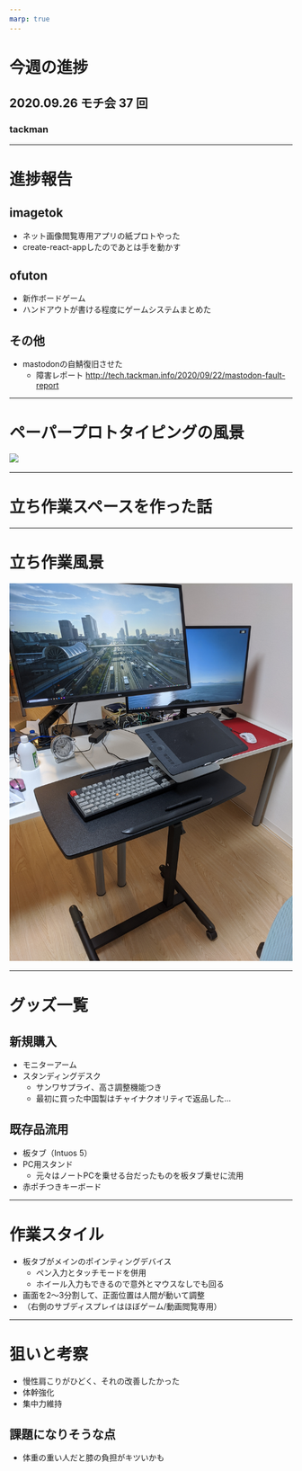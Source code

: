 ```yaml
---
marp: true
---
```


# 今週の進捗

## 2020.09.26 モチ会 37 回

### tackman

---

# 進捗報告

## imagetok

- ネット画像閲覧専用アプリの紙プロトやった
- create-react-appしたのであとは手を動かす

## ofuton

- 新作ボードゲーム
- ハンドアウトが書ける程度にゲームシステムまとめた

## その他

- mastodonの自鯖復旧させた
  - 障害レポート http://tech.tackman.info/2020/09/22/mastodon-fault-report

---

# ペーパープロトタイピングの風景

![](paperproto.jpg)

---

# 立ち作業スペースを作った話

---

# 立ち作業風景

![](standing.jpg)

---

# グッズ一覧

## 新規購入

- モニターアーム
- スタンディングデスク
  - サンワサプライ、高さ調整機能つき
  - 最初に買った中国製はチャイナクオリティで返品した…

## 既存品流用

- 板タブ（Intuos 5）
- PC用スタンド
  - 元々はノートPCを乗せる台だったものを板タブ乗せに流用
- 赤ポチつきキーボード

---

# 作業スタイル

- 板タブがメインのポインティングデバイス
  - ペン入力とタッチモードを併用
  - ホイール入力もできるので意外とマウスなしでも回る
- 画面を2～3分割して、正面位置は人間が動いて調整
- （右側のサブディスプレイはほぼゲーム/動画閲覧専用）

---

# 狙いと考察

- 慢性肩こりがひどく、それの改善したかった
- 体幹強化
- 集中力維持

## 課題になりそうな点

- 体重の重い人だと膝の負担がキツいかも